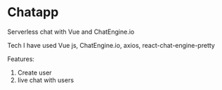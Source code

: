# Chatapp
 
Serverless chat with Vue and ChatEngine.io


Tech I have used Vue js, ChatEngine.io, axios, react-chat-engine-pretty

Features:
 1. Create user
 2. live chat with users
